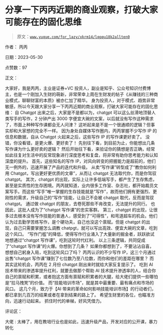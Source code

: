 # 分享一下丙丙近期的商业观察，打破大家可能存在的固化思维

> 原文：[`www.yuque.com/for_lazy/xkrm14/lqpqu18k2allten0`](https://www.yuque.com/for_lazy/xkrm14/lqpqu18k2allten0)

作者： 丙丙

日期：2023-05-30

点赞数：97

正文：

大家好，我是丙丙，主业是证券+VC 投资人，副业是知乎、公众号知识付费博主，也是一个刚加入生财的萌新，非常荣幸上周在生财发的帖子《从赚钱的三种商业模式，聊聊财富的本质》被亦仁加了精华。 身为投资人，对于模式、趋势非常敏感，所以今天跟大家分享一下丙丙近期的商业观察，打破大家可能存在的固化思维： 自 Chatgpt 出来之后，大家是不是都以为，chatgpt 可以这么丝滑地顶替人类写手的写作，2 分钟产出 3000 字便宜大碗的文案，以后就没有写作这种需求了，市面上种种写作课都会无人问津？ 这听起来是不是一个很通顺的逻辑？但事实却和大家想的完全不一样。 因为身处自媒体写作圈内，丙丙掌握不少写作 IP 的信息和数据，自从 Chatgpt 火起来之后，这些写作 IP 的写作课更好卖了。 没错，你没看错，是更火爆、更好卖了！ 先别往下看，到目前为止，你能想出几条写作课为什么更好卖的逻辑？ 然后开始往下看，来验证你的猜想是否正确，经常如此往复对生活中的反常现象进行深度思考和复盘，将非常有助你思考能力和认知深度的提升。 首先，这些知名的写作 IP，对风向转变的把握能力是超前的，他们无一例外的，迅速开展了产品的迭代和升级。 从卖“写作课”转型成了“教你如何利用 Chatgpt，写出更好更优质的文章”，从而让 chatgpt 无法取代你，而是你驾驭 chatgpt。 其次，chatgpt 的出现，实际上让许多低端写手，都产生了生存焦虑，甚至是实质性的生存困境。丙丙就知道，业内很多工作室、杂志社，都开始裁员文案写手。而这些“写手”唯一掌握的生存技能就是“写作”，故而他们拥有更强烈、更刚性的需求，升级自己的“写作”技能，让自己不会被 chatgpt 取代，反而是驾驭 chatgpt。 通过做 chatgpt 的朋友，去卷死那些不肯改变，无法提升的同行。 也因此，这批人成为了“chatgpt 写作课”的忠实客群。 第三，chatgpt 的出现，让很多过去根本没有写作技能的普通人，感受到了“可得性”，和弯道超车的机会。他们认为过去勤学苦练写作，是个硬功夫，自己也没这个禀赋。但是 chatgpt 的出现，自己只需要掌握怎么调教 chatpgt，就可以写出高效、便宜大碗的文章，吃到这个风口。 “写作门槛”的降低，使得写作行业涌入了大量新的掘金者，跃跃欲试地想通过“chatgpt 写作课”，吃到这轮时代红利。 以上三条逻辑，共同促成了“chatgpt 写作课”的火爆。你想到了几条？ 如果你都想到了，不要沾沾自喜，想想自己躬身入局，吃到这轮风口了吗？ 丙丙认识的不少写作 IP，这三个月通过出售“chatgpt 写作课”赚到了七位数乃至八位数，而你和他们的差距在哪里？ 而其实这轮机会，丙丙在 2 月份 chatgpt 刚出来时就给大家反复提示了。 吃到 AI 技术带来的渗透率提升红利，就要去做那个帮助 AI 技术提升渗透率的人，结合你自己的禀赋和积累，或者抱这方面有禀赋和积累者的大腿，给大佬们提供一些哪怕是“拉马拽凳”的价值。 而“技能培训市场”，就是其中最重要、最有痛点和市场的风口。 这几个月，致力于【AI 带来的革命如何影响技能培训市场】的行动者们，都已拿到几百万的结果或者在拿到结果的路上了。 希望生财里的各位，也瞄准方向，迅速行动起来。 抓住时代的单梯，好风凭借力。

评论区：

大佬 : 太棒了，用在教培行业也是如此，迅速升级产品，开发对应的公开课，暴力转化

